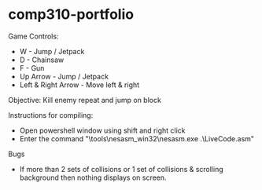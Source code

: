 # comp310-portfolio

Game Controls:
* W - Jump / Jetpack
* D - Chainsaw
* F - Gun
* Up Arrow - Jump / Jetpack
* Left & Right Arrow - Move left & right

Objective:
Kill enemy repeat and jump on block

Instructions for compiling:
* Open powershell window using shift and right click
* Enter the command "\tools\nesasm_win32\nesasm.exe .\LiveCode.asm"

Bugs
* If more than 2 sets of collisions or 1 set of collisions & scrolling background then nothing displays on screen.
